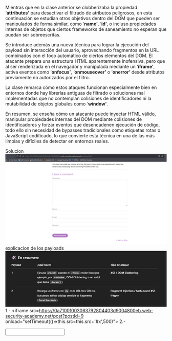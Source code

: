 Mientras que en la clase anterior se clobberizaba la propiedad ‘**attributes’** para desactivar el filtrado de atributos peligrosos, en esta continuación se estudian otros objetivos dentro del DOM que pueden ser manipulados de forma similar, como ‘**name’**, ‘**id’**, o incluso propiedades internas de objetos que ciertos frameworks de saneamiento no esperan que puedan ser sobreescritas.

Se introduce además una nueva técnica para lograr la ejecución del payload sin interacción del usuario, aprovechando fragmentos en la URL combinados con el foco automático de ciertos elementos del DOM. El atacante prepara una estructura HTML aparentemente inofensiva, pero que al ser renderizada en el navegador y manipulada mediante un ‘**iframe’**, activa eventos como ‘**onfocus’**, ‘**onmouseover’** o ‘**onerror’** desde atributos previamente no autorizados por el filtro.

La clase remarca cómo estos ataques funcionan especialmente bien en entornos donde hay librerías antiguas de filtrado o soluciones mal implementadas que no contemplan colisiones de identificadores ni la mutabilidad de objetos globales como ‘**window’**.

En resumen, se enseña cómo un atacante puede inyectar HTML válido, manipular propiedades internas del DOM mediante colisiones de identificadores y forzar eventos que desencadenen ejecución de código, todo ello sin necesidad de bypasses tradicionales como etiquetas rotas o JavaScript codificado, lo que convierte esta técnica en una de las más limpias y difíciles de detectar en entornos reales.

Solucion
![Pasted_image_20250727215807.png](/Imagenes/Pasted_image_20250727215807.png)
explicacion de los payloads
![Pasted_image_20250727220417.png](/Imagenes/Pasted_image_20250727220417.png)
1.- <iframe src=https://0a7100f003063792804403d9004800eb.web-security-academy.net/post?postId=9 onload="setTimeout(()=>this.src=this.src+'#x',500)">
2.- <form id=x tabindex=0 onfocus=print()><input id=attributes>
